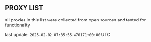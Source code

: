 ## PROXY LIST

all proxies in this list were collected from open sources and tested for functionality

last update: `2025-02-02 07:35:55.470171+00:00` UTC